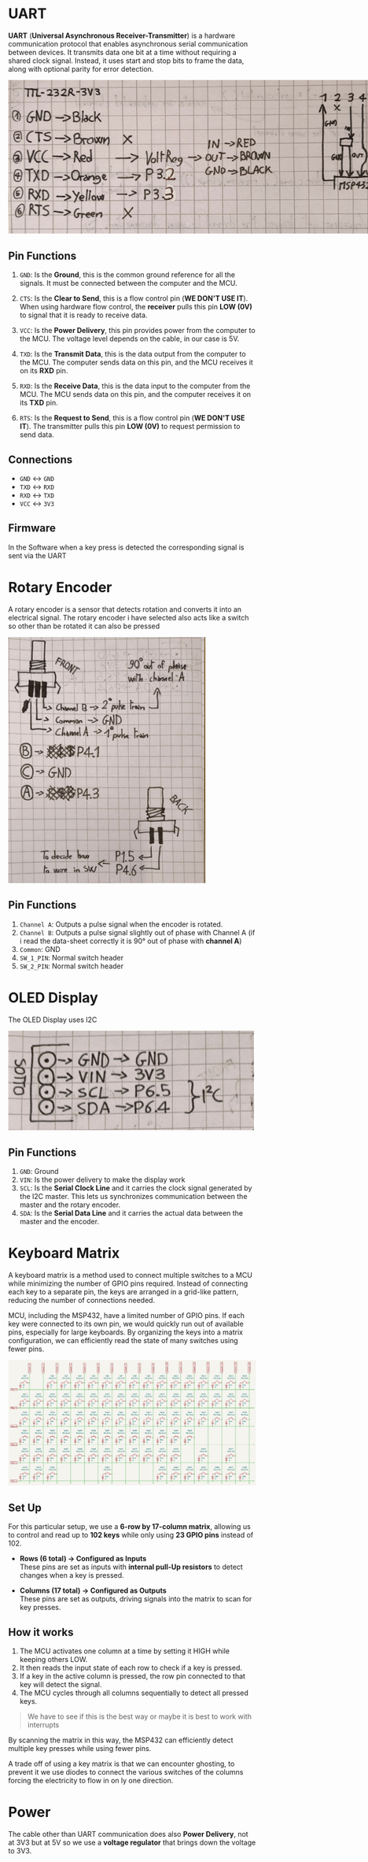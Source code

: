 # UART
**UART** (**Universal Asynchronous Receiver-Transmitter**) is a hardware communication protocol that enables asynchronous serial communication between devices. It transmits data one bit at a time without requiring a shared clock signal. Instead, it uses start and stop bits to frame the data, along with optional parity for error detection.

<img src="assets/uart.jpg" alt="UART" style="height: auto; max-width: 800px">

## Pin Functions
1. `GND`: Is the **Ground**, this is the common ground reference for all the signals. It must be connected between the computer and the MCU.

2. `CTS`: Is the **Clear to Send**, this is a flow control pin (**WE DON'T USE IT**). When using hardware flow control, the **receiver** pulls this pin **LOW (0V)** to signal that it is ready to receive data.

3. `VCC`: Is the **Power Delivery**, this pin provides power from the computer to the MCU. The voltage level depends on the cable, in our case is 5V.

4. `TXD`: Is the **Transmit Data**, this is the data output from the computer to the MCU. The computer sends data on this pin, and the MCU receives it on its **RXD** pin.

5. `RXD`: Is the **Receive Data**, this is the data input to the computer from the MCU. The MCU sends data on this pin, and the computer receives it on its **TXD** pin.

6. `RTS`: Is the **Request to Send**, this is a flow control pin (**WE DON'T USE IT**). The transmitter pulls this pin **LOW (0V)** to request permission to send data.

## Connections
- `GND` ↔ `GND`  
- `TXD` ↔ `RXD`  
- `RXD` ↔ `TXD`  
- `VCC` ↔ `3V3`

## Firmware
In the Software when a key press is detected the corresponding signal is sent via the UART

# Rotary Encoder
A rotary encoder is a sensor that detects rotation and converts it into an electrical signal. The rotary encoder i have selected also acts like a switch so other than be rotated it can also be pressed

<img src="assets/rotary-encoder.jpg" alt="Rotary Encoder"  style="align:center; max-height: 500px; width: auto;">

## Pin Functions
1. `Channel A`: Outputs a pulse signal when the encoder is rotated.
2. `Channel B`: Outputs a pulse signal slightly out of phase with Channel A (if i read the data-sheet correctly it is 90° out of phase with **channel A**)
3. `Common`: GND
4. `SW_1_PIN`: Normal switch header
5. `SW_2_PIN`: Normal switch header

# OLED Display
The OLED Display uses I2C

<img src="assets/oled.jpg" alt="OLED Display" style="align: center; height: auto; max-width: 500px">

## Pin Functions
1. `GND`: Ground  
2. `VIN`: Is the power delivery to make the display work
3. `SCL`: Is the **Serial Clock Line** and it carries the clock signal generated by the I2C master. This lets us synchronizes communication between the master and the rotary encoder.
4. `SDA`: Is the **Serial Data Line** and it carries the actual data between the master and the encoder.

# Keyboard Matrix  
A keyboard matrix is a method used to connect multiple switches to a MCU while minimizing the number of GPIO pins required. Instead of connecting each key to a separate pin, the keys are arranged in a grid-like pattern, reducing the number of connections needed.  

MCU, including the MSP432, have a limited number of GPIO pins. If each key were connected to its own pin, we would quickly run out of available pins, especially for large keyboards. By organizing the keys into a matrix configuration, we can efficiently read the state of many switches using fewer pins.  

<img src="assets/switch-matrix.png" alt="Switch Matrix" style="align: center">

## Set Up
For this particular setup, we use a **6-row by 17-column matrix**, allowing us to control and read up to **102 keys** while only using **23 GPIO pins** instead of 102.  

- **Rows (6 total) → Configured as Inputs**  
  These pins are set as inputs with **internal pull-Up resistors** to detect changes when a key is pressed.  

- **Columns (17 total) → Configured as Outputs**  
  These pins are set as outputs, driving signals into the matrix to scan for key presses.  

## How it works
1. The MCU activates one column at a time by setting it HIGH while keeping others LOW.
2. It then reads the input state of each row to check if a key is pressed.
3. If a key in the active column is pressed, the row pin connected to that key will detect the signal.
4. The MCU cycles through all columns sequentially to detect all pressed keys.

>We have to see if this is the best way or maybe it is best to work with interrupts

By scanning the matrix in this way, the MSP432 can efficiently detect multiple key presses while using fewer pins.

A trade off of using a key matrix is that we can encounter ghosting, to prevent it we use diodes to connect the various switches of the columns forcing the electricity to flow in on ly one direction.

# Power
The cable other than UART communication does also **Power Delivery**, not at 3V3 but at 5V so we use a **voltage regulator** that brings down the voltage to 3V3.